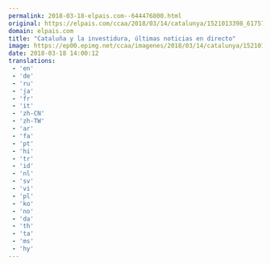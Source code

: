 ```yaml
---
permalink: 2018-03-18-elpais.com--644476800.html
original: https://elpais.com/ccaa/2018/03/14/catalunya/1521013398_617579.html#?ref=rss&format=simple&link=link
domain: elpais.com
title: "Cataluña y la investidura, últimas noticias en directo"
image: https://ep00.epimg.net/ccaa/imagenes/2018/03/14/catalunya/1521013398_617579_1521371889_rrss_normal.jpg
date: 2018-03-18 14:00:12
translations: 
 - 'en'
 - 'de'
 - 'ru'
 - 'ja'
 - 'fr'
 - 'it'
 - 'zh-CN'
 - 'zh-TW'
 - 'ar'
 - 'fa'
 - 'pt'
 - 'hi'
 - 'tr'
 - 'id'
 - 'nl'
 - 'sv'
 - 'vi'
 - 'pl'
 - 'ko'
 - 'no'
 - 'da'
 - 'th'
 - 'ta'
 - 'ms'
 - 'hy'
---
```


